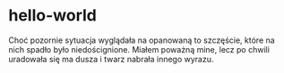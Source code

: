 # hello-world
Choć pozornie sytuacja wyglądała na opanowaną to szczęście, które na nich spadło było niedoścignione.
Miałem poważną mine, lecz po chwili uradowała się ma dusza i twarz nabrała innego wyrazu. 
